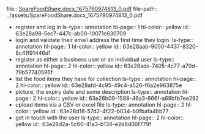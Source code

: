 file:: [SpareFoodShare.docx_1675790974813_0.pdf](../assets/SpareFoodShare.docx_1675790974813_0.pdf)
file-path:: ../assets/SpareFoodShare.docx_1675790974813_0.pdf

- register and log in 
  ls-type:: annotation
  hl-page:: 1
  hl-color:: yellow
  id:: 63e28a98-5ec7-447c-ab00-10071c630709
- login and validate their email address the first time they login.
  ls-type:: annotation
  hl-page:: 1
  hl-color:: yellow
  id:: 63e28aab-9050-4437-8320-8c41f91446d1
- register as either a business user or an individual user
  ls-type:: annotation
  hl-page:: 2
  hl-color:: yellow
  id:: 63e28ade-7405-4c77-a70d-79b57740595f
- list the food items they have for collection
  ls-type:: annotation
  hl-page:: 2
  hl-color:: yellow
  id:: 63e28afd-4c95-49c4-a526-f6a2e963875e
- picture, the expiry date and some description 
  ls-type:: annotation
  hl-page:: 2
  hl-color:: yellow
  id:: 63e28b09-1588-46a3-866f-a69bfb7ee292
- upload items via a CSV or excel file
  ls-type:: annotation
  hl-page:: 2
  hl-color:: yellow
  id:: 63e28d18-57d2-4f22-b034-b0fbafa4bb77
- get in touch with the user
  ls-type:: annotation
  hl-page:: 2
  hl-color:: yellow
  id:: 63e28d2a-5c60-41a3-b134-e2d8d06f779f